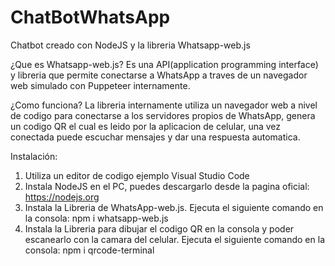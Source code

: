 # ChatBotWhatsApp

Chatbot creado con NodeJS y la libreria Whatsapp-web.js

¿Que es Whatsapp-web.js?
Es una API(application programming interface) y libreria que permite conectarse a WhatsApp a traves de un navegador web simulado con Puppeteer internamente.

¿Como funciona?
La libreria internamente utiliza un navegador web a nivel de codigo para conectarse a los servidores propios de WhatsApp, genera un codigo QR el cual es leido por la aplicacion de celular, una vez conectada puede escuchar mensajes y dar una respuesta automatica.

Instalación:
1. Utiliza un editor de codigo ejemplo Visual Studio Code
2. Instala NodeJS en el PC, puedes descargarlo desde la pagina oficial: https://nodejs.org
3. Instala la Libreria de WhatsApp-web.js. Ejecuta el siguiente comando en la consola: npm i whatsapp-web.js
4. Instala la Libreria para dibujar el codigo QR en la consola y poder escanearlo con la camara del celular. Ejecuta el siguiente comando en la consola: npm i qrcode-terminal
